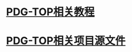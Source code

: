# [PDG-TOP相关教程](https://github.com/FofightFong/All_In_One/blob/master/efficiency/pdg_top_tutorial.md)

# [PDG-TOP相关项目源文件](https://github.com/FofightFong/All_In_One/blob/master/efficiency/pdg_top_source.md)



